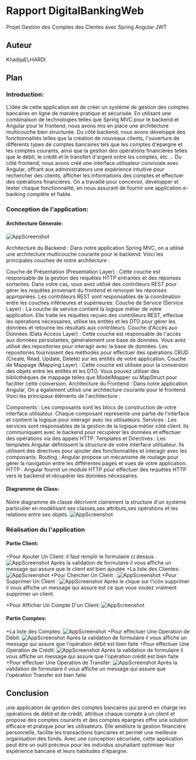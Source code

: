# Rapport DigitalBankingWeb
Projet Gestion des Comptes des Clentes avec Spring Angular JWT

## Auteur

KhadijaELHARDI

## Plan
### Introduction:
L'idée de cette application est de créer un système de gestion  des comptes bancaires en ligne de manière pratique et sécurisée. En utilisant une combinaison de technologies telles que Spring MVC pour le backend et Angular pour le frontend, nous avons mis en place une architecture multicouche bien structurée. Du côté backend, nous avons développé des fonctionnalités telles que la création de nouveaux clients, l'ouverture de différents types de comptes bancaires tels que les comptes d'épargne et les comptes courants, ainsi que la gestion des opérations financières telles que le débit, le crédit et le transfert d'argent entre les comptes, etc ... Du côté frontend, nous avons créé une interface utilisateur conviviale avec Angular, offrant aux administrateurs une expérience intuitive pour rechercher des clients, afficher les informations des comptes et effectuer des opérations financières. On a travaillé pour concevoir, développer et tester chaque fonctionnalité, en nous assurant de fournir une application e-banking complète et fiable.
### Conception de l'application:
#### Architecture Génerale:

![AppScreenshot](/image/Capture0.PNG)

Architecture du Backend : Dans notre application Spring MVC, on a utilisé une architecture multicouche courante pour le backend. Voici les principales couches de notre architecture :

Couche de Présentation (Presentation Layer) : Cette couche est responsable de la gestion des requêtes HTTP entrantes et des réponses sortantes. Dans votre cas, vous avez utilisé des contrôleurs REST pour gérer les requêtes provenant du frontend et renvoyer les réponses appropriées. Les contrôleurs REST sont responsables de la coordination entre les couches inférieures et supérieures.
Couche de Service (Service Layer) : La couche de service contient la logique métier de votre application. Elle traite les requêtes reçues des contrôleurs REST, effectue les opérations nécessaires, utilise les entités et les DTO pour gérer les données et retourne les résultats aux contrôleurs.
Couche d'Accès aux Données (Data Access Layer) : Cette couche est responsable de l'accès aux données persistantes, généralement une base de données. Vous avez utilisé des repositories pour interagir avec la base de données. Les repositories fournissent des méthodes pour effectuer des opérations CRUD (Create, Read, Update, Delete) sur les entités de votre application.
Couche de Mappage (Mapping Layer) : Cette couche est utilisée pour la conversion des objets entre les entités et les DTO. Vous pouvez utiliser des bibliothèques de mappage telles que ModelMapper ou MapStruct pour faciliter cette conversion.
Architecture du Frontend : Dans notre application Angular, On a également utilisé une architecture courante pour le frontend. Voici les principaux éléments de l'architecture :

Components : Les composants sont les blocs de construction de votre interface utilisateur. Chaque composant représente une partie de l'interface et contient la logique pour interagir avec les utilisateurs.
Services : Les services sont responsables de la gestion de la logique métier côté client. Ils communiquent avec le backend pour récupérer les données et effectuer des opérations via des appels HTTP.
Templates et Directives : Les templates Angular définissent la structure de votre interface utilisateur. Ils utilisent des directives pour ajouter des fonctionnalités et interagir avec les composants.
Routing : Angular propose un mécanisme de routage pour gérer la navigation entre les différentes pages et vues de votre application.
HTTP : Angular fournit un module HTTP pour effectuer des requêtes HTTP vers le backend et récupérer les données nécessaires.

#### Diagramme de Class:
Notre diagramme de classe décrivent clairement la structure d'un système particulier en modélisant ses classes,ses attributs,ses opérations et les relations entre ses objets.
![AppScreenshot](/image/Conception.PNG)

### Réalisation du l'application
#### Partie Client:
+Pour Ajouter Un Client:
il faut remplir le formulaire ci dessus .
![AppScreenshot](/image/Capture2.PNG)
Après la validation de formulaire il vous affiche un message qui assure que le client est bien ajoutée 
+La liste des Clientes:
![AppScreenshot](/image/Capture1.PNG)
+Pour Chercher Un Client :
![AppScreenshot](/image/Capture4.PNG)
+Pour Supprimer Un Client :
![AppScreenshot](/image/Capture5.PNG)
Après le clique sur l'icôn supprimer il vous affiche un message qui assure est ce que vous voulez vraiment supprimer un client.

+Pour Afficher Un Compte D'un Client:
![AppScreenshot](/image/Capture3.PNG)
#### Partie Comptes:
+La liste des Comptes:
![AppScreenshot](/image/Capture11.PNG)
+Pour effectuer Une Operation de Débit:
![AppScreenshot](/image/Capture7.PNG)
Après la validation de formulaire il vous affiche un message qui assure que l'opération débit  est bien faite
+Pour effectuer Une Operation de Crédit:
![AppScreenshot](/image/Capture8.PNG)
Après la validation de formulaire il vous affiche un message qui assure que l'opération crédit  est bien faite
+Pour effectuer Une Operation de Transfer:
![AppScreenshot](/image/Capture9.PNG)
Après la validation de formulaire il vous affiche un message qui assure que l'opération Transfer  est bien faite
## Conclusion
une application de gestion des comptes bancaires qui prend en charge les opérations de débit et de crédit, attribue chaque compte à un client et propose des comptes courants et des comptes épargnes offre une solution efficace et pratique pour les utilisateurs. Elle améliore la gestion financière personnelle, facilite les transactions bancaires et permet une meilleure organisation des fonds. Avec une conception sécurisée, cette application peut être un outil précieux pour les individus souhaitant optimiser leur expérience bancaire et leurs habitudes d'épargne.





